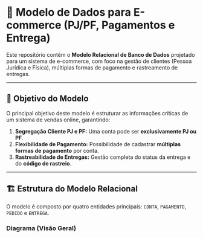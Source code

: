 # 🚀 Modelo de Dados para E-commerce (PJ/PF, Pagamentos e Entrega)

Este repositório contém o **Modelo Relacional de Banco de Dados** projetado para um sistema de e-commerce, com foco na gestão de clientes (Pessoa Jurídica e Física), múltiplas formas de pagamento e rastreamento de entregas.

---

## 🎯 Objetivo do Modelo

O principal objetivo deste modelo é estruturar as informações críticas de um sistema de vendas online, garantindo:

1.  **Segregação Cliente PJ e PF:** Uma conta pode ser **exclusivamente PJ ou PF**.
2.  **Flexibilidade de Pagamento:** Possibilidade de cadastrar **múltiplas formas de pagamento** por conta.
3.  **Rastreabilidade de Entregas:** Gestão completa do status da entrega e do **código de rastreio**.

---

## 🏗️ Estrutura do Modelo Relacional

O modelo é composto por quatro entidades principais: `CONTA`, `PAGAMENTO`, `PEDIDO` e `ENTREGA`.

### Diagrama (Visão Geral)
